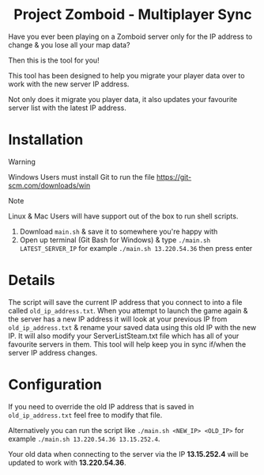 <center><h1>Project Zomboid - Multiplayer Sync</h1></center>

Have you ever been playing on a Zomboid server only for the IP address to change & you lose all your map data?

Then this is the tool for you!

This tool has been designed to help you migrate your player data over to work with the new server IP address.

Not only does it migrate you player data, it also updates your favourite server list with the latest IP address.

# Installation

> [!WARNING]
> Windows Users must install Git to run the file https://git-scm.com/downloads/win

> [!NOTE]
> Linux & Mac Users will have support out of the box to run shell scripts.

1. Download `main.sh` & save it to somewhere you're happy with
2. Open up terminal (Git Bash for Windows) & type `./main.sh LATEST_SERVER_IP` for example `./main.sh 13.220.54.36` then press enter

# Details

The script will save the current IP address that you connect to into a file called `old_ip_address.txt`.
When you attempt to launch the game again & the server has a new IP address it will look at your previous IP from `old_ip_address.txt` & rename your saved data using this old IP with the new IP.
It will also modify your ServerListSteam.txt file which has all of your favourite servers in them.
This tool will help keep you in sync if/when the server IP address changes.

# Configuration

If you need to override the old IP address that is saved in `old_ip_address.txt` feel free to modify that file.

Alternatively you can run the script like `./main.sh <NEW_IP> <OLD_IP>` for example `./main.sh 13.220.54.36 13.15.252.4`.

Your old data when connecting to the server via the IP **13.15.252.4** will be updated to work with **13.220.54.36**.
